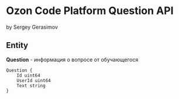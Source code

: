 # Ozon Code Platform Question API
by Sergey Gerasimov

## Entity

**Question** - информация о вопросе от обучающегося

```
Question {
    Id uint64
    UserId uint64
    Text string
}
```
